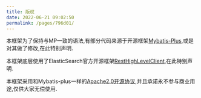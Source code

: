 ```yaml
---
title: 版权
date: 2022-06-21 09:02:50
permalink: /pages/796d01/
---
```


本框架为了保持与MP一致的语法,有部分代码来源于开源框架[Mybatis-Plus](https://mp.baomidou.com/),或是对其做了修改,在此特别声明.

本框架底层使用了ElasticSearch官方开源框架[RestHighLevelClient](https://www.elastic.co/guide/en/elasticsearch/client/java-rest/current/index.html),在此特别声明.

本框架采用和Mybatis-plus一样的[Apache2.0开源协议](https://www.apache.org/licenses/LICENSE-2.0),并且承诺永不参与商业用途,仅供大家无偿使用.
